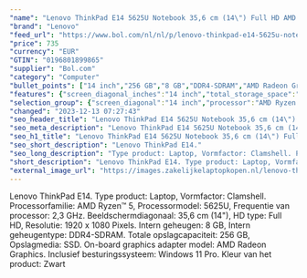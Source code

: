 ```yaml
---
"name": "Lenovo ThinkPad E14 5625U Notebook 35,6 cm (14\") Full HD AMD Ryzen™ 5 8 GB DDR4-SDRAM 256 GB SSD Wi-Fi 6 (802.11ax) Windows 11 Pro Zwart"
"brand": "Lenovo"
"feed_url": "https://www.bol.com/nl/nl/p/lenovo-thinkpad-e14-5625u-notebook-35-6-cm-full-hd-amd-ryzen-5-8-gb-ddr4-sdram-256-gb-ssd-wi-fi-6-windows-11-pro-zwart/9300000109089619"
"price": 735
"currency": "EUR"
"GTIN": "0196801899865"
"supplier": "Bol.com"
"category": "Computer"
"bullet_points": ["14 inch","256 GB","8 GB","DDR4-SDRAM","AMD Radeon Graphics","Windows"]
"features": {"screen_diagonal_inches":"14 inch","total_storage_space":"256 GB","memory_size":"8 GB","memory_type":"DDR4-SDRAM","graphics_card":"AMD Radeon Graphics","operating_system":"Windows"}
"selection_group": {"screen_diagonal":"14 inch","processor":"AMD Ryzen 5","changed_price_past_3_days":false,"product_family":"Thinkpad"}
"changed": "2023-12-13 07:27:43"
"seo_header_title": "Lenovo ThinkPad E14 5625U Notebook 35,6 cm (14\") Full HD AMD Ryzen™ 5 8 GB DDR4-SDRAM 256 GB SSD Wi-Fi 6 (802.11ax) Windows 11 Pro Zwart"
"seo_meta_description": "Lenovo ThinkPad E14 5625U Notebook 35,6 cm (14\") Full HD AMD Ryzen™ 5 8 GB DDR4-SDRAM 256 GB SSD Wi-Fi 6 (802.11ax) Windows 11 Pro Zwart"
"seo_h1_title": "Lenovo ThinkPad E14 5625U Notebook 35,6 cm (14\") Full HD AMD Ryzen™ 5 8 GB DDR4-SDRAM 256 GB SSD Wi-Fi 6 (802.11ax) Windows 11 Pro Zwart"
"seo_short_description": "Lenovo ThinkPad E14."
"seo_long_description": "Type product: Laptop, Vormfactor: Clamshell. Processorfamilie: AMD Ryzen™ 5, Processormodel: 5625U, Frequentie van processor: 2,3 GHz. Beeldschermdiagonaal: 35,6 cm (14\"), HD type: Full HD, Resolutie: 1920 x 1080 Pixels. Intern geheugen: 8 GB, Intern geheugentype: DDR4-SDRAM. Totale opslagcapaciteit: 256 GB, Opslagmedia: SSD. On-board graphics adapter model: AMD Radeon Graphics. Inclusief besturingssysteem: Windows 11 Pro. Kleur van het product: Zwart"
"short_description": "Lenovo ThinkPad E14. Type product: Laptop, Vormfactor: Clamshell. Processorfamilie: AMD Ryzen™ 5, Processormodel: 5625U, Frequentie van processor: 2,3 GHz. Beeldschermdiagonaal: 35,6 cm (14\"), HD type: Full HD, Resolutie: 1920 x 1080 Pixels. Intern geheugen: 8 GB, Intern geheugentype: DDR4-SDRAM. Totale opslagcapaciteit: 256 GB, Opslagmedia: SSD. On-board graphics adapter model: AMD Radeon Graphics. Inclusief besturingssysteem: Windows 11 Pro. Kleur van het product: Zwart"
"external_image_url": "https://images.zakelijkelaptopkopen.nl/lenovo-thinkpad-e14-5625u-notebook-35-6-cm-full-hd-amd-ryzen-5-8-gb-ddr4-sdram-256-gb-ssd-wi-fi-6-windows-11-pro-zwart.webp"
---
```


Lenovo ThinkPad E14. Type product: Laptop, Vormfactor: Clamshell. Processorfamilie: AMD Ryzen™ 5, Processormodel: 5625U, Frequentie van processor: 2,3 GHz. Beeldschermdiagonaal: 35,6 cm (14"), HD type: Full HD, Resolutie: 1920 x 1080 Pixels. Intern geheugen: 8 GB, Intern geheugentype: DDR4-SDRAM. Totale opslagcapaciteit: 256 GB, Opslagmedia: SSD. On-board graphics adapter model: AMD Radeon Graphics. Inclusief besturingssysteem: Windows 11 Pro. Kleur van het product: Zwart
